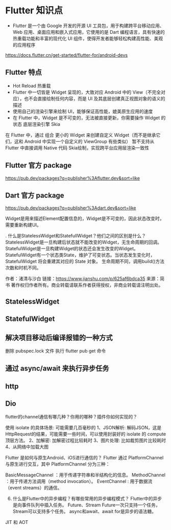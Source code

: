 # Flutter 知识点
- Flutter 是一个由 Google 开发的开源 UI 工具包，用于构建跨平台移动应用、Web 应用、桌面应用和嵌入式应用，它使用的是 Dart 编程语言，具有快速的热重载功能和丰富的现代化 UI 组件，使得开发者能够轻松构建高性能、美观的应用程序


https://docs.flutter.cn/get-started/flutter-for/android-devs


## Flutter 特点
- Hot Reload 热重载
- Flutter 中一切皆是 Widget 呈现的，大致对应 Android 中的 View（不完全对应），也不会直接绘制任何内容，而是 UI 及其底层创建真正视图对象的语义的描述
- 使用自己的渲染引擎来绘制 UI，能够保证高性能，媲美原生应用的速度
- 在 Flutter 中，Widget 是不可变的，无法被直接更新，你需要操作 Widget 的状态
底层渲染引擎 Skia

在 Flutter 中，通过 组合 更小的 Widget 来创建自定义 Widget（而不是继承它们，这和 Android 中实现一个自定义的 ViewGroup 有些类似）
暂不支持从 Flutter 中直接调用 Native 代码
Skia绘制，实现跨平台应用层渲染一致性

## Flutter 官方 package
https://pub.dev/packages?q=publisher%3Aflutter.dev&sort=like

##  Dart 官方 package
https://pub.dev/packages?q=publisher%3Adart.dev&sort=like


Widget是用来描述Element配置信息的，Widget是不可变的，因此状态改变时，需要重新构建UI。

. 什么是StatelessWidget和StatefullWidget？他们之间的区别是什么？
StatelessWidget是一旦构建后状态就不能改变的Widget，无生命周期的回调。
StatefulWidget是一旦构建Widget的状态还会发生改变的Widget。
StatefulWidget有一个状态类State，维护了可变状态。当状态发生变化时，StatefulWidget 将会重建其对应的 State 对象。
生命周期不同，调用build()方法次数和时机不同。

作者：渚清与沙白
链接：https://www.jianshu.com/p/625af6bdca35
来源：简书
著作权归作者所有。商业转载请联系作者获得授权，非商业转载请注明出处。


## StatelessWidget

## StatefulWidget


## 解决项目移动后编译报错的一种方式
删除 pubspec.lock 文件
执行 flutter pub get 命令

## 通过 async/await 来执行异步任务


## http

## Dio



flutter的channel通信有哪几种？你用的哪种？插件你如何实现的？



使用 isolate 的具体场景: 可能需要几百毫秒的
1、JSON解析: 解码JSON，这是HttpRequest的结果，可能需要一些时间，可以使用封装好的 isolate 的 compute 顶层方法。
2、加解密: 加解密过程比较耗时
3、图片处理: 比如裁剪图片比较耗时
4、从网络中加载大图 



Flutter 是如何与原生Android、iOS进行通信的？
Flutter 通过 PlatformChannel 与原生进行交互，其中 PlatformChannel 分为三种：

BasicMessageChannel ：用于传递字符串和半结构化的信息。
MethodChannel ：用于传递方法调用（method invocation）。
EventChannel : 用于数据流（event streams）的通信。
 


6. 什么是Flutter中的异步编程？有哪些常用的异步编程模式？
Flutter中的异步是向事件队列中插入任务。
Future、Stream
Future一次只支持一个任务，Stream可以支持多个任务。
async和await、await for是异步的语法糖。



JIT 和 AOT

